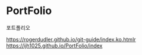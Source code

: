 # PortFolio
포트폴리오

https://rogerdudler.github.io/git-guide/index.ko.htmlr<br>
https://ijh1025.github.io/PortFolio/index
